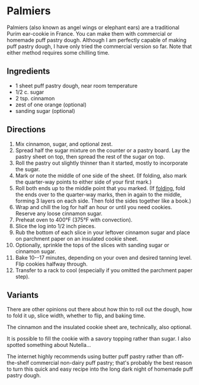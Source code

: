 # Palmiers

Palmiers (also known as angel wings or elephant ears) are a traditional Purim ear-cookie in France.  You can make them with commercial or homemade puff pastry dough.  Although I am perfectly capable of making puff pastry dough, I have only tried the commercial version so far.  Note that either method requires some chilling time.

## Ingredients

* 1 sheet puff pastry dough, near room temperature
* 1/2 c. sugar
* 2 tsp. cinnamon
* zest of one orange (optional)
* sanding sugar (optional)

## Directions

1. Mix cinnamon, sugar, and optional zest.
3. Spread half the sugar mixture on the counter or a pastry board.  Lay the pastry sheet on top, then spread the rest of the sugar on top.
4. Roll the pastry out slightly thinner than it started, mostly to incorporate the sugar.
5. Mark or note the middle of one side of the sheet.  (If folding, also mark the quarter-way points to either side of your first mark.)
6. Roll both ends up to the middle point that you marked.  (If [folding](https://sweeterrific.files.wordpress.com/2012/11/palmiers_3.jpg), fold the ends over to the quarter-way marks, then in again to the middle, forming 3 layers on each side. Then fold the sides together like a book.)
7. Wrap and chill the log for half an hour or until you need cookies.  Reserve any loose cinnamon sugar.
8. Preheat oven to 400°F (375°F with convection).
8. Slice the log into 1/2 inch pieces.
9. Rub the bottom of each slice in your leftover cinnamon sugar and place on parchment paper on an insulated cookie sheet.
10. Optionally, sprinkle the tops of the slices with sanding sugar or cinnamon sugar.
11. Bake 10--17 minutes, depending on your oven and desired tanning level.  Flip cookies halfway through.
12. Transfer to a rack to cool (especially if you omitted the parchment paper step).


## Variants

There are other opinions out there about how thin to roll out the dough, how to fold it up, slice width, whether to flip, and baking time.

The cinnamon and the insulated cookie sheet are, technically, also optional.

It is possible to fill the cookie with a savory topping rather than sugar.  I also spotted something about Nutella...

The internet highly recommends using butter puff pastry rather than off-the-shelf commercial non-dairy puff pastry; that's probably the best reason to turn this quick and easy recipe into the long dark night of homemade puff pastry dough.
